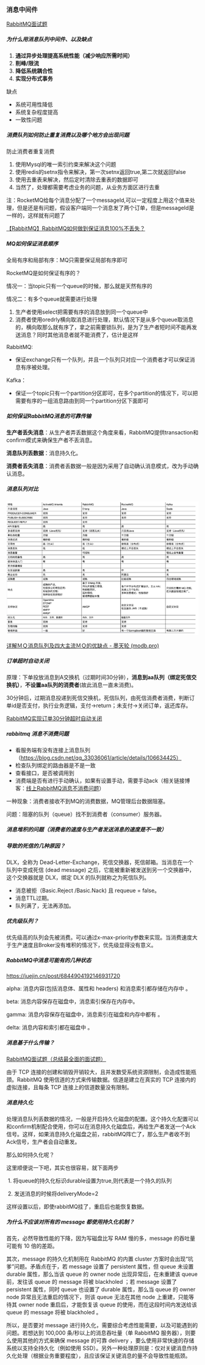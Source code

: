 ### 消息中间件

[RabbitMQ面试题](https://juejin.cn/post/6844904125935665160) 

##### 为什么用消息队列中间件、以及缺点

1. **通过异步处理提高系统性能（减少响应所需时间）**
2. **削峰/限流**
3. **降低系统耦合性**
4. **实现分布式事务**

缺点

- 系统可用性降低
- 系统复杂程度提高
- 一致性问题

##### 消费队列如何防止重复消费以及哪个地方会出现问题

防止消费者重复消费

1. 使用Mysql的唯一索引约束来解决这个问题
2. 使用redis的setnx指令来解决，第一次setnx返回true,第二次就返回false
3. 使用去重表来解决，然后定时清除去重表的数据即可
4. 当然了，处理都需要考虑业务的问题，从业务方面区进行去重

注：RocketMQ给每个消息分配了一个messageId,可以一定程度上用这个值来处理，但是还是有问题，假设客户端同一个消息发了两个订单，但是messageId是一样的，这样就有问题了

[【RabbitMQ】RabbitMQ如何做到保证消息100%不丢失？](https://blog.csdn.net/bookssea/article/details/123119980) 

##### MQ如何保证消息顺序

全局有序和局部有序：MQ只需要保证局部有序即可

RocketMQ是如何保证有序的？

情况一：当topic只有一个queue的时候，那么就是天然有序的

情况二：有多个queue就需要进行处理

1. 生产者使用select把需要有序的消息放到同一个queue中
2. 消费者使用oredrly横向取消息进行处理，默认情况下是从多个queue取消息的，横向取那么就有序了，拿之前需要锁队列，是为了生产者短时间不能再发送消息？同时其他消息者就不能消费了，估计是这样

RabbitMQ:

- 保证exchange只有一个队列，并且一个队列只对应一个消费者才可以保证消息有序被处理。

Kafka：

- 保证一个topic只有一个partition分区即可，在多个partition的情况下，可以把需要有序的一组消息路由到同一个partition分区下面即可

##### 如何保证RabbitMQ消息的可靠传输

**生产者丢失消息**：从生产者弄丢数据这个角度来看，RabbitMQ提供transaction和confirm模式来确保生产者不丢消息。

**消息队列丢数据**：消息持久化。

**消费者丢失消息**：消费者丢数据一般是因为采用了自动确认消息模式，改为手动确认消息。

##### 消息队列对比

![image-20230313145323449](media/images/image-20230313145323449.png)



[详解ＭＱ消息队列及四大主流ＭＱ的优缺点 - 墨天轮 (modb.pro)](https://www.modb.pro/db/542085) 

##### 订单超时自动关闭

原理：下单投放消息到A交换机（过期时间30分钟），**消息到aa队列（绑定死信交换机）**，**不设置aa队列的消费者**(故此消息一直未消费)。

30分钟后，过期消息投递到死信交换机，死信队列，由死信消费者消费，判断订单id是否支付，执行业务逻辑，支付->return；未支付->关闭订单，返还库存。

[RabbitMQ实现订单30分钟超时自动关闭](https://blog.csdn.net/zhangshengqiang168/article/details/104718979) 

##### rabbitmq 消息不消费问题

- 看服务端有没有连接上消息队列 （https://blog.csdn.net/qq_33036061/article/details/106634425）
- 检查队列绑定的路由器是不是一致
- 查看接口，是否被调用到
- 消费端是否有进行手动确认，如果有设置手动，需要手动ack（相关链接博客：[线上RabbitMQ消息不消费问题](https://juejin.cn/post/7052196492622168072)）

一种现象：消费者接收不到MQ的消费数据，MQ管理后台数据阻塞。

问题：阻塞的队列（queue）找不到消费者（consumer）服务器。

##### 消息堆积的问题（消费者的速度与生产者发送消息的速度是不一致）

##### 导致的死信的几种原因？

DLX，全称为 Dead-Letter-Exchange，死信交换器，死信邮箱。当消息在一个队列中变成死信 (dead message) 之后，它能被重新被发送到另一个交换器中，这个交换器就是 DLX，绑定 DLX 的队列就称之为死信队列。

- 消息被拒（Basic.Reject /Basic.Nack) 且 requeue = false。
- 消息TTL过期。
- 队列满了，无法再添加。

##### 优先级队列？

优先级高的队列会先被消费。可以通过x-max-priority参数来实现。当消费速度大于生产速度且Broker没有堆积的情况下，优先级显得没有意义。

##### RabbitMQ中消息可能有的几种状态

https://juejin.cn/post/6844904192146931720

alpha: 消息内容(包括消息体、属性和 headers) 和消息索引都存储在内存中 。

beta: 消息内容保存在磁盘中，消息索引保存在内存中。

gamma: 消息内容保存在磁盘中，消息索引在磁盘和内存中都有 。

delta: 消息内容和索引都在磁盘中 。

##### 消息基于什么传输？

[RabbitMQ面试题（总结最全面的面试题）](https://juejin.cn/post/6844904125935665160)

由于 TCP 连接的创建和销毁开销较大，且并发数受系统资源限制，会造成性能瓶颈。RabbitMQ 使用信道的方式来传输数据。信道是建立在真实的 TCP 连接内的虚拟连接，且每条 TCP 连接上的信道数量没有限制。

##### 消息持久化

处理消息队列丢数据的情况，一般是开启持久化磁盘的配置。这个持久化配置可以和confirm机制配合使用，你可以在消息持久化磁盘后，再给生产者发送一个Ack信号。这样，如果消息持久化磁盘之前，rabbitMQ阵亡了，那么生产者收不到Ack信号，生产者会自动重发。

那么如何持久化呢？

这里顺便说一下吧，其实也很容易，就下面两步

​	1. 将queue的持久化标识durable设置为true,则代表是一个持久的队列

​	2. 发送消息的时候将deliveryMode=2

这样设置以后，即使rabbitMQ挂了，重启后也能恢复数据。

##### 为什么不应该对所有的 message 都使用持久化机制？

首先，必然导致性能的下降，因为写磁盘比写 RAM 慢的多，message 的吞吐量可能有 10 倍的差距。

其次，message 的持久化机制用在 RabbitMQ 的内置 cluster 方案时会出现“坑爹”问题。矛盾点在于，若 message 设置了 persistent 属性，但 queue 未设置 durable 属性，那么当该 queue 的 owner node 出现异常后，在未重建该 queue 前，发往该 queue 的 message 将被 blackholed ；若 message 设置了 persistent 属性，同时 queue 也设置了 durable 属性，那么当 queue 的 owner node 异常且无法重启的情况下，则该 queue 无法在其他 node 上重建，只能等待其 owner node 重启后，才能恢复该 queue 的使用，而在这段时间内发送给该 queue 的 message 将被 blackholed 。

所以，是否要对 message 进行持久化，需要综合考虑性能需要，以及可能遇到的问题。若想达到 100,000 条/秒以上的消息吞吐量（单 RabbitMQ 服务器），则要么使用其他的方式来确保 message 的可靠 delivery ，要么使用非常快速的存储系统以支持全持久化（例如使用 SSD）。另外一种处理原则是：仅对关键消息作持久化处理（根据业务重要程度），且应该保证关键消息的量不会导致性能瓶颈。





